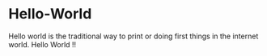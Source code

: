 # Hello-World
Hello world is the traditional way to print or doing first things in the internet world. Hello World !!
